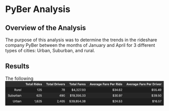 # **PyBer Analysis**

## **Overview of the Analysis**

The purpose of this analysis was to determine the trends in the rideshare company PyBer between the months of January and April for 3 different types of cities: Urban, Suburban, and rural. 

## **Results**

The following ![table](https://github.com/tutran90/PyBer_Analysis/blob/main/analysis/Pyber_Data_Summary.png) 